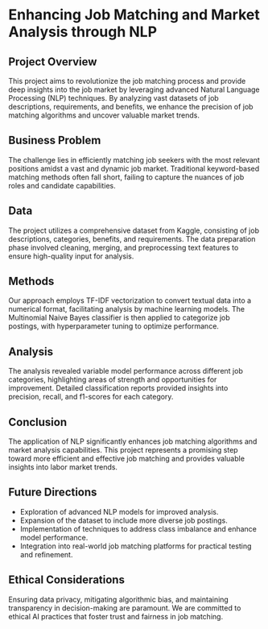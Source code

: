 # Enhancing Job Matching and Market Analysis through NLP

## Project Overview
This project aims to revolutionize the job matching process and provide deep insights into the job market by leveraging advanced Natural Language Processing (NLP) techniques. By analyzing vast datasets of job descriptions, requirements, and benefits, we enhance the precision of job matching algorithms and uncover valuable market trends.

## Business Problem
The challenge lies in efficiently matching job seekers with the most relevant positions amidst a vast and dynamic job market. Traditional keyword-based matching methods often fall short, failing to capture the nuances of job roles and candidate capabilities.

## Data
The project utilizes a comprehensive dataset from Kaggle, consisting of job descriptions, categories, benefits, and requirements. The data preparation phase involved cleaning, merging, and preprocessing text features to ensure high-quality input for analysis.

## Methods
Our approach employs TF-IDF vectorization to convert textual data into a numerical format, facilitating analysis by machine learning models. The Multinomial Naive Bayes classifier is then applied to categorize job postings, with hyperparameter tuning to optimize performance.

## Analysis
The analysis revealed variable model performance across different job categories, highlighting areas of strength and opportunities for improvement. Detailed classification reports provided insights into precision, recall, and f1-scores for each category.

## Conclusion
The application of NLP significantly enhances job matching algorithms and market analysis capabilities. This project represents a promising step toward more efficient and effective job matching and provides valuable insights into labor market trends.

## Future Directions
- Exploration of advanced NLP models for improved analysis.
- Expansion of the dataset to include more diverse job postings.
- Implementation of techniques to address class imbalance and enhance model performance.
- Integration into real-world job matching platforms for practical testing and refinement.

## Ethical Considerations
Ensuring data privacy, mitigating algorithmic bias, and maintaining transparency in decision-making are paramount. We are committed to ethical AI practices that foster trust and fairness in job matching.

